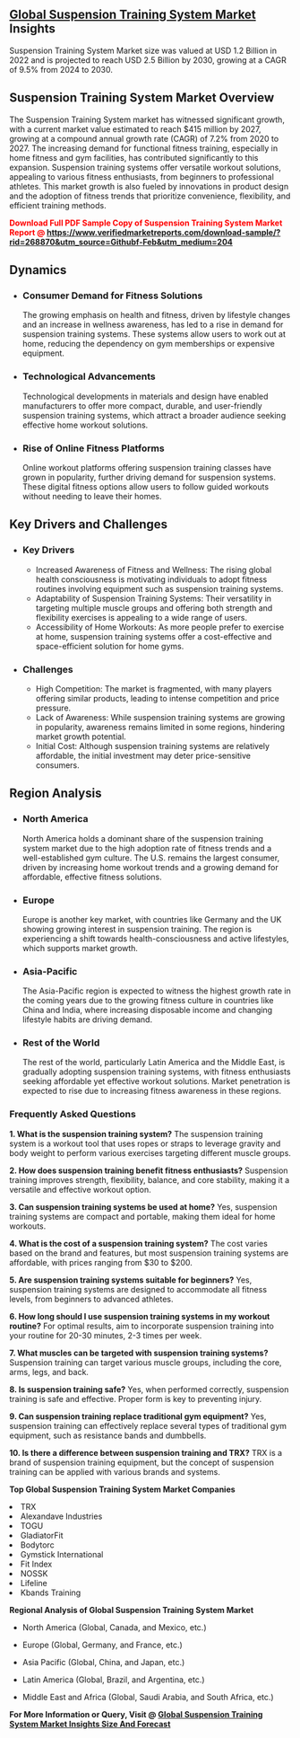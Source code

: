 <h2><a href="https://www.verifiedmarketreports.com/download-sample/?rid=268870&amp;utm_source=Githubf&amp;utm_medium=204" target="_blank">Global Suspension Training System Market</a> Insights</h2><p>Suspension Training System Market size was valued at USD 1.2 Billion in 2022 and is projected to reach USD 2.5 Billion by 2030, growing at a CAGR of 9.5% from 2024 to 2030.</p><p> <h2>Suspension Training System Market Overview</h2> <p>The Suspension Training System market has witnessed significant growth, with a current market value estimated to reach $415 million by 2027, growing at a compound annual growth rate (CAGR) of 7.2% from 2020 to 2027. The increasing demand for functional fitness training, especially in home fitness and gym facilities, has contributed significantly to this expansion. Suspension training systems offer versatile workout solutions, appealing to various fitness enthusiasts, from beginners to professional athletes. This market growth is also fueled by innovations in product design and the adoption of fitness trends that prioritize convenience, flexibility, and efficient training methods.</p> <p><strong><p><span class=""><span style="color: #ff0000;"><strong>Download Full PDF Sample Copy of Suspension Training System Market Report</strong> @ </span><a href="https://www.verifiedmarketreports.com/download-sample/?rid=268870&amp;utm_source=Githubf-Feb&amp;utm_medium=204" target="_blank">https://www.verifiedmarketreports.com/download-sample/?rid=268870&amp;utm_source=Githubf-Feb&amp;utm_medium=204</a></span></p></strong></p> <h2>Dynamics</h2> <ul> <li><h3>Consumer Demand for Fitness Solutions</h3> The growing emphasis on health and fitness, driven by lifestyle changes and an increase in wellness awareness, has led to a rise in demand for suspension training systems. These systems allow users to work out at home, reducing the dependency on gym memberships or expensive equipment. </li> <li><h3>Technological Advancements</h3> Technological developments in materials and design have enabled manufacturers to offer more compact, durable, and user-friendly suspension training systems, which attract a broader audience seeking effective home workout solutions. </li> <li><h3>Rise of Online Fitness Platforms</h3> Online workout platforms offering suspension training classes have grown in popularity, further driving demand for suspension systems. These digital fitness options allow users to follow guided workouts without needing to leave their homes. </li> </ul> <h2>Key Drivers and Challenges</h2> <ul> <li><h3>Key Drivers</h3> <ul> <li>Increased Awareness of Fitness and Wellness: The rising global health consciousness is motivating individuals to adopt fitness routines involving equipment such as suspension training systems.</li> <li>Adaptability of Suspension Training Systems: Their versatility in targeting multiple muscle groups and offering both strength and flexibility exercises is appealing to a wide range of users.</li> <li>Accessibility of Home Workouts: As more people prefer to exercise at home, suspension training systems offer a cost-effective and space-efficient solution for home gyms.</li> </ul> </li> <li><h3>Challenges</h3> <ul> <li>High Competition: The market is fragmented, with many players offering similar products, leading to intense competition and price pressure.</li> <li>Lack of Awareness: While suspension training systems are growing in popularity, awareness remains limited in some regions, hindering market growth potential.</li> <li>Initial Cost: Although suspension training systems are relatively affordable, the initial investment may deter price-sensitive consumers.</li> </ul> </li> </ul> <h2>Region Analysis</h2> <ul> <li><h3>North America</h3> North America holds a dominant share of the suspension training system market due to the high adoption rate of fitness trends and a well-established gym culture. The U.S. remains the largest consumer, driven by increasing home workout trends and a growing demand for affordable, effective fitness solutions. </li> <li><h3>Europe</h3> Europe is another key market, with countries like Germany and the UK showing growing interest in suspension training. The region is experiencing a shift towards health-consciousness and active lifestyles, which supports market growth. </li> <li><h3>Asia-Pacific</h3> The Asia-Pacific region is expected to witness the highest growth rate in the coming years due to the growing fitness culture in countries like China and India, where increasing disposable income and changing lifestyle habits are driving demand. </li> <li><h3>Rest of the World</h3> The rest of the world, particularly Latin America and the Middle East, is gradually adopting suspension training systems, with fitness enthusiasts seeking affordable yet effective workout solutions. Market penetration is expected to rise due to increasing fitness awareness in these regions. </li> </ul> <h3>Frequently Asked Questions</h3> <p><strong>1. What is the suspension training system?</strong> The suspension training system is a workout tool that uses ropes or straps to leverage gravity and body weight to perform various exercises targeting different muscle groups.</p> <p><strong>2. How does suspension training benefit fitness enthusiasts?</strong> Suspension training improves strength, flexibility, balance, and core stability, making it a versatile and effective workout option.</p> <p><strong>3. Can suspension training systems be used at home?</strong> Yes, suspension training systems are compact and portable, making them ideal for home workouts.</p> <p><strong>4. What is the cost of a suspension training system?</strong> The cost varies based on the brand and features, but most suspension training systems are affordable, with prices ranging from $30 to $200.</p> <p><strong>5. Are suspension training systems suitable for beginners?</strong> Yes, suspension training systems are designed to accommodate all fitness levels, from beginners to advanced athletes.</p> <p><strong>6. How long should I use suspension training systems in my workout routine?</strong> For optimal results, aim to incorporate suspension training into your routine for 20-30 minutes, 2-3 times per week.</p> <p><strong>7. What muscles can be targeted with suspension training systems?</strong> Suspension training can target various muscle groups, including the core, arms, legs, and back.</p> <p><strong>8. Is suspension training safe?</strong> Yes, when performed correctly, suspension training is safe and effective. Proper form is key to preventing injury.</p> <p><strong>9. Can suspension training replace traditional gym equipment?</strong> Yes, suspension training can effectively replace several types of traditional gym equipment, such as resistance bands and dumbbells.</p> <p><strong>10. Is there a difference between suspension training and TRX?</strong> TRX is a brand of suspension training equipment, but the concept of suspension training can be applied with various brands and systems.</p> </p><p><strong>Top Global Suspension Training System Market Companies</strong></p><div data-test-id=""><p><li>TRX</li><li> Alexandave Industries</li><li> TOGU</li><li> GladiatorFit</li><li> Bodytorc</li><li> Gymstick International</li><li> Fit Index</li><li> NOSSK</li><li> Lifeline</li><li> Kbands Training</li></p><div><strong>Regional Analysis of&nbsp;Global Suspension Training System Market</strong></div><ul><li dir="ltr"><p dir="ltr">North America&nbsp;(Global, Canada, and Mexico, etc.)</p></li><li dir="ltr"><p dir="ltr">Europe (Global, Germany, and France, etc.)</p></li><li dir="ltr"><p dir="ltr">Asia Pacific&nbsp;(Global, China, and Japan, etc.)</p></li><li dir="ltr"><p dir="ltr">Latin America&nbsp;(Global, Brazil, and Argentina, etc.)</p></li><li dir="ltr">Middle East and Africa&nbsp;(Global, Saudi Arabia, and South Africa, etc.)</li></ul><p><strong>For More Information or Query, Visit @&nbsp;</strong><strong><a href="https://www.verifiedmarketreports.com/product/suspension-training-system-market/?utm_source=Githubf&amp;utm_medium=204" target="_blank">Global Suspension Training System Market Insights Size And Forecast</a></strong></p></div>
